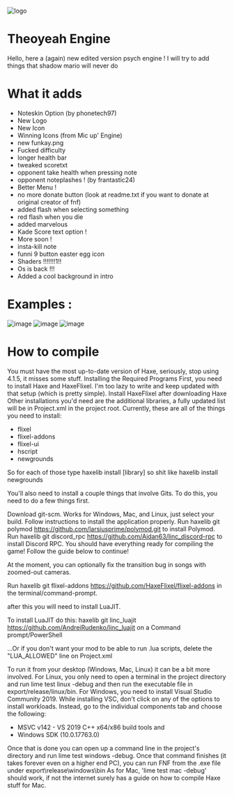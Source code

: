![logo](https://user-images.githubusercontent.com/97792861/163704911-580f807c-71a2-42e9-8c54-32e7027a15c1.png)




# Theoyeah Engine

Hello, here a (again) new edited version psych engine !
I will try to add things that shadow mario will never do



# What it adds 

- Noteskin Option (by phonetech97)
- New Logo
- New Icon
- Winning Icons (from Mic up' Engine)
- new funkay.png
- Fucked difficulty 
- longer health bar
- tweaked scoretxt 
- opponent take health when pressing note
- opponent noteplashes ! (by frantastic24)
- Better Menu !
- no more donate button (look at readme.txt if you want to donate at original creator of fnf)
- added flash when selecting something
- red flash when you die
- added marvelous
- Kade Score text option !
- More soon !
- insta-kill note
- funni 9 button easter egg icon
- Shaders !!!!!!!1!!
- Os is back !!!
- Added a cool background in intro
# Examples :
![image](https://user-images.githubusercontent.com/97792861/163772539-3409759d-5fca-4a5a-945f-76f4b7ed87fb.png)
![image](https://user-images.githubusercontent.com/97792861/163772686-7020ae13-c6ab-48a7-bdcc-6ee2c6d4eb7f.png)
![image](https://user-images.githubusercontent.com/97792861/163772872-878c2361-1971-4274-b6e2-27125298c35e.png)





# How to compile
You must have the most up-to-date version of Haxe, seriously, stop using 4.1.5, it misses some stuff.
Installing the Required Programs
First, you need to install Haxe and HaxeFlixel. I'm too lazy to write and keep updated with that setup (which is pretty simple).
Install HaxeFlixel after downloading Haxe
Other installations you'd need are the additional libraries, a fully updated list will be in Project.xml in the project root. Currently, these are all of the things you need to install:

- flixel
- flixel-addons
- flixel-ui
- hscript
- newgrounds

So for each of those type haxelib install [library] so shit like haxelib install newgrounds

You'll also need to install a couple things that involve Gits. To do this, you need to do a few things first.

Download git-scm. Works for Windows, Mac, and Linux, just select your build.
Follow instructions to install the application properly.
Run haxelib git polymod https://github.com/larsiusprime/polymod.git to install Polymod.
Run haxelib git discord_rpc https://github.com/Aidan63/linc_discord-rpc to install Discord RPC.
You should have everything ready for compiling the game! Follow the guide below to continue!

At the moment, you can optionally fix the transition bug in songs with zoomed-out cameras.

Run haxelib git flixel-addons https://github.com/HaxeFlixel/flixel-addons in the terminal/command-prompt.


after this you will need to install LuaJIT.

To install LuaJIT do this: haxelib git linc_luajit https://github.com/AndreiRudenko/linc_luajit on a Command prompt/PowerShell

...Or if you don't want your mod to be able to run .lua scripts, delete the "LUA_ALLOWED" line on Project.xml

To run it from your desktop (Windows, Mac, Linux) it can be a bit more involved. For Linux, you only need to open a terminal in the project directory and run lime test linux -debug and then run the executable file in export/release/linux/bin. For Windows, you need to install Visual Studio Community 2019. While installing VSC, don't click on any of the options to install workloads. Instead, go to the individual components tab and choose the following:

- MSVC v142 - VS 2019 C++ x64/x86 build tools and 
- Windows SDK (10.0.17763.0)

Once that is done you can open up a command line in the project's directory and run lime test windows -debug. Once that command finishes (it takes forever even on a higher end PC), you can run FNF from the .exe file under export\release\windows\bin As for Mac, 'lime test mac -debug' should work, if not the internet surely has a guide on how to compile Haxe stuff for Mac.
